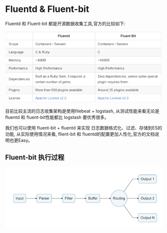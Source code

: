 # Fluentd & Fluent-bit

Fluentd 和 Fluent-bit 都是开源数据收集工具,官方的比较如下:

![官方比较](../../images/fluent-diff.png)

目前比较主流的日志收集架构是使用filebeat + logstash, 从测试性能来看无论是 fluentd 和 fluent-bit性能都比 logstash 要优秀很多。

我们也可以使用 fluent-bit + fluentd 来实现 日志数据格式化、过滤、存储到ES的功能, 从实际使用情况来看, flient-bit 和 fluentd的配置更加人性化,官方的文档说明也更Easy。


## Fluent-bit 执行过程

![Fluent-bit执行过程](../../images/fluent-bit-handel.png)